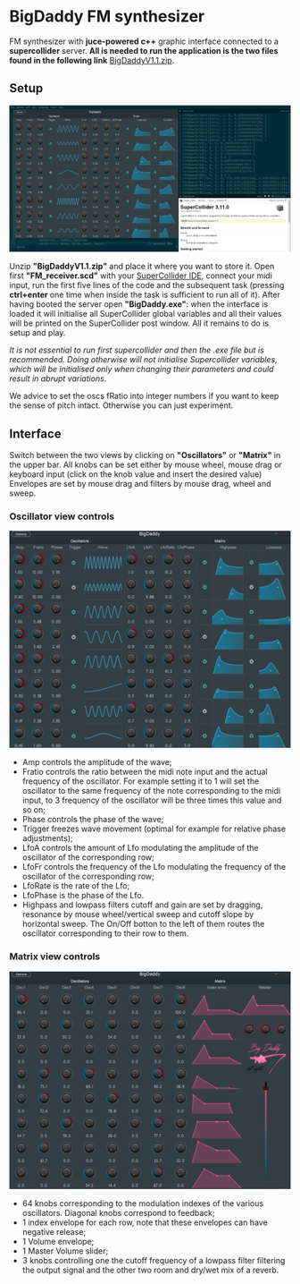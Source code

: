 # BigDaddy FM synthesizer

FM synthesizer with **juce-powered c++** graphic interface connected to a **supercollider** server. 
**All is needed to run the application is the two files found in the following link** 
[BigDaddyV1.1.zip](https://drive.google.com/file/d/1G9ZSSqRgZz3AXU1HTHx8N8j_sianmmLi/view?usp=sharing).

## Setup

<img src = "/images/Scd_interface.PNG" width = "1000" >

Unzip **"BigDaddyV1.1.zip"** and place it where you want to store it. Open first **"FM_receiver.scd"** with your [SuperCollider IDE](https://supercollider.github.io/download), connect your midi input, run the first five lines of the code and the subsequent task (pressing **ctrl+enter** one time when inside the task is sufficient to run all of it). After having booted the server open **"BigDaddy.exe"**: when the interface is loaded it will initialise all SuperCollider global variables and all their values will be printed on the SuperCollider post window. All it remains to do is setup and play.
 
*It is not essential to run first supercollider and then the .exe file but is recommended. Doing otherwise will not initialise Supercollider variables, which will be initialised only when changing their parameters and could result in abrupt variations*. 

We advice to set the oscs fRatio into integer numbers if you want to keep the sense of pitch intact. Otherwise you can just experiment.

## Interface

Switch between the two views by clicking on **"Oscillators"** or **"Matrix"** in the upper bar. All knobs can be set either by mouse wheel, mouse drag or keyboard input (click on the knob value and insert the desired value) Envelopes are set by mouse drag and filters by mouse drag, wheel and sweep.

### Oscillator view controls

<img src = "/images/Oscillator_Interface.PNG" width = "700" >

- Amp controls the amplitude of the wave;
- Fratio controls the ratio between the midi note input and the actual frequency of the oscillator. For example setting it to 1 will set the oscillator to the same frequency of the note corresponding to the midi input, to 3 frequency of the oscillator will be three times this value and so on;
- Phase controls the phase of the wave;
- Trigger freezes wave movement (optimal for example for relative phase adjustments);
- LfoA controls the amount of Lfo modulating the amplitude of the oscillator of the corresponding row;
- LfoFr controls the frequency of the Lfo modulating the frequency of the oscillator of the corresponding row;
- LfoRate is the rate of the Lfo;
- LfoPhase is the phase of the Lfo.
- Highpass and lowpass filters cutoff and gain are set by dragging, resonance by mouse wheel/vertical sweep and cutoff slope by horizontal sweep. The On/Off botton to the left of them routes the oscillator corresponding to their row to them.

### Matrix view controls

<img src = "/images/Matrix_Interface.PNG" width = "700" >

- 64 knobs corresponding to the modulation indexes of the various oscillators. Diagonal knobs correspond to feedback;
- 1 index envelope for each row, note that these envelopes can have negative release; 
- 1 Volume envelope;
- 1 Master Volume slider;
- 3 knobs controlling one the cutoff frequency of a lowpass filter filtering the output signal and the other two room and dry/wet mix of a reverb.
